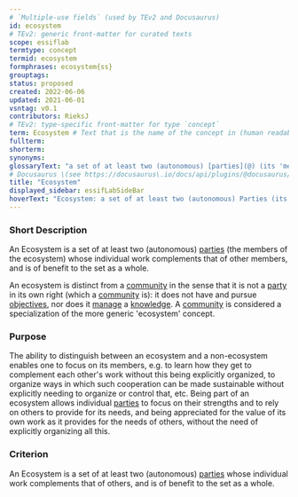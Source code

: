```yaml
---
# `Multiple-use fields` (used by TEv2 and Docusaurus)
id: ecosystem
# TEv2: generic front-matter for curated texts
scope: essiflab
termtype: concept
termid: ecosystem
formphrases: ecosystem{ss}
grouptags:
status: proposed
created: 2022-06-06
updated: 2021-06-01
vsntag: v0.1
contributors: RieksJ
# TEv2: type-specific front-matter for type `concept`
term: Ecosystem # Text that is the name of the concept in (human readable) texts.
fullterm:
shorterm:
synonyms:
glossaryText: "a set of at least two (autonomous) [parties](@) (its 'members') whose individual work complements that of other members, and is of benefit to the set as a whole."
# Docusaurus \(see https://docusaurus\.io/docs/api/plugins/@docusaurus/plugin-content-docs#markdown-front-matter\):
title: "Ecosystem"
displayed_sidebar: essifLabSideBar
hoverText: "Ecosystem: a set of at least two (autonomous) Parties (its 'members') whose individual work complements that of other members, and is of benefit to the set as a whole."
---
```


### Short Description
An Ecosystem is a set of at least two (autonomous) [parties](@) (the members of the ecosystem) whose individual work complements that of other members, and is of benefit to the set as a whole.

An ecosystem is distinct from a [community](@) in the sense that it is not a [party](@) in its own right (which a [community](@) is): it does not have and pursue [objectives](@), nor does it [manage](@) a [knowledge](@). A [community](@) is considered a specialization of the more generic 'ecosystem' concept.

### Purpose
The ability to distinguish between an ecosystem and a non-ecosystem enables one to focus on its members, e.g. to learn how they get to complement each other's work without this being explicitly organized, to organize ways in which such cooperation can be made sustainable without explicitly needing to organize or control that, etc. Being part of an ecosystem allows individual [parties](@) to focus on their strengths and to rely on others to provide for its needs, and being appreciated for the value of its own work as it provides for the needs of others, without the need of explicitly organizing all this.

### Criterion
An Ecosystem is a set of at least two (autonomous) [parties](@) whose individual work complements that of others, and is of benefit to the set as a whole.
